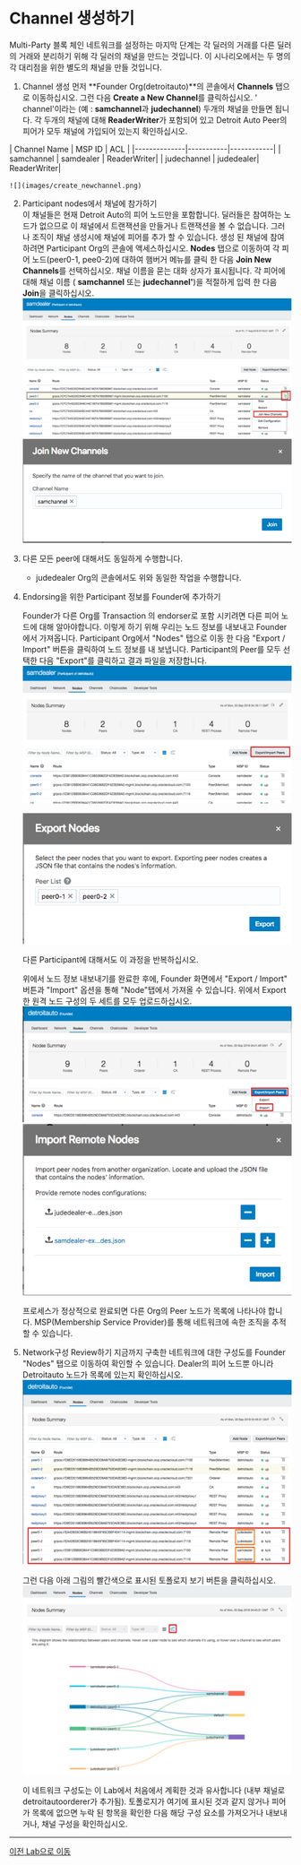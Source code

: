 #  Channel 생성하기

Multi-Party 블록 체인 네트워크를 설정하는 마지막 단계는 각 딜러의 거래를 다른 딜러의 거래와 분리하기 위해 각 딜러의 채널을 만드는 것입니다. 이 시나리오에서는 두 명의 각 대리점을 위한 별도의 채널을 만들 것입니다.

1. Channel 생성
    먼저 **Founder Org(detroitauto)**의 콘솔에서 **Channels** 탭으로 이동하십시오. 그런 다음 **Create a New Channel**를 클릭하십시오. '<dealer> channel'이라는 (예 : **samchannel**과 **judechannel**) 두개의 채널을 만들면 됩니다. 각 두개의 채널에 대해 **ReaderWriter**가 포함되어 있고 Detroit Auto Peer의 피어가 모두 채널에 가입되어 있는지 확인하십시오.
  
  | Channel Name | MSP ID    | ACL        |
    |--------------|-----------|------------|
    | samchannel   | samdealer | ReaderWriter|
    | judechannel  | judedealer| ReaderWriter| 
    
    ![](images/create_newchannel.png)

2. Participant nodes에서 채널에 참가하기  
    이 채널들은 현재 Detroit Auto의 피어 노드만을 포함합니다. 딜러들은 참여하는 노드가 없으므로 이 채널에서 트랜잭션을 만들거나 트랜잭션을 볼 수 없습니다. 그러나 조직이 채널 생성시에 채널에 피어를 추가 할 수 있습니다.
    생성 된 채널에 참여하려면 Participant Org의 콘솔에 액세스하십시오. **Nodes** 탭으로 이동하여 각 피어 노드(peer0-1, pee0-2)에 대하여 햄버거 메뉴를 클릭 한 다음 **Join New Channels**를 선택하십시오.
    채널 이름을 묻는 대화 상자가 표시됩니다. 각 피어에 대해 채널 이름 ( **samchannel** 또는 **judechannel'**)을 적절하게 입력 한 다음 **Join**을 클릭하십시오.
    ![](images/join_channel_participant.png)
    ![](images/join_channel_participant2.png)

3. 다른 모든 peer에 대해서도 동일하게 수행합니다.
   
    * judedealer Org의 콘솔에서도 위와 동일한 작업을 수행합니다.

1. Endorsing을 위한 Participant 정보를 Founder에 추가하기
   
    Founder가 다른 Org를 Transaction 의 endorser로 포함 시키려면 다른 피어 노드에 대해 알아야합니다. 이렇게 하기 위해 우리는 노드 정보를 내보내고 Founder에서 가져옵니다.
    Participant Org에서 "Nodes" 탭으로 이동 한 다음 "Export / Import" 버튼을 클릭하여 노드 정보를 내 보냅니다. Participant의 Peer를 모두 선택한 다음 "Export"를 클릭하고 결과 파일을 저장합니다.
    ![](images/participant_export1.png)

    ![](images/participant_export2.png)

    다른 Participant에 대해서도 이 과정을 반복하십시오.

    위에서 노드 정보 내보내기를 완료한 후에, Founder 화면에서 "Export / Import" 버튼과 "Import" 옵션을 통해 "Node"탭에서 가져올 수 있습니다. 위에서 Export한 원격 노드 구성의 두 세트를 모두 업로드하십시오. 
    ![](images/founder_import_participant1.png)
    ![](images/founder_import_participant2.png)

    프로세스가 정상적으로 완료되면 다른 Org의 Peer 노드가 목록에 나타나야 합니다. MSP(Membership Service Provider)를 통해 네트워크에 속한 조직을 추적할 수 있습니다.

1. Network구성 Review하기
    지금까지 구축한 네트워크에 대한 구성도를 Founder "Nodes" 탭으로 이동하여 확인할 수 있습니다. Dealer의 피어 노드뿐 아니라 Detroitauto 노드가 목록에 있는지 확인하십시오. 
    ![](images/founder_import_participant3.png)

    그런 다음 아래 그림의 빨간색으로 표시된 토폴로지 보기 버튼을 클릭하십시오.
    ![](images/founder_node_tree.png)

    이 네트워크 구성도는 이 Lab에서 처음에서 계획한 것과 유사합니다 (내부 채널로 detroitautoorderer가 추가됨). 토폴로지가 여기에 표시된 것과 같지 않거나 피어가 목록에 없으면 누락 된 항목을 확인한 다음 해당 구성 요소를 가져오거나 내보내거나, 채널 구성을 확인하십시오.

---
[이전 Lab으로 이동](README.md)
